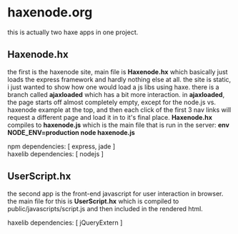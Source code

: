 # haxenode.org

this is actually two haxe apps in one project.

## Haxenode.hx

the first is the haxenode site, main file is **Haxenode.hx** which basically just loads the express framework and hardly nothing else at all. the site is static, i just wanted to show how one would load a js libs using haxe. there is a branch called **ajaxloaded** which has a bit more interaction. in **ajaxloaded**, the page starts off almost completely empty, except for the node.js vs. haxenode example at the top, and then each click of the first 3 nav links will request a different page and load it in to it's final place. **Haxenode.hx** compiles to **haxenode.js** which is the main file that is run in the server: **env NODE_ENV=production node haxenode.js**

npm dependencies: [ express, jade ]  
haxelib dependencies: [ nodejs ]

## UserScript.hx

the second app is the front-end javascript for user interaction in browser. the main file for this is **UserScript.hx** which is compiled to public/javascripts/script.js and then included in the rendered html.

haxelib dependencies: [ jQueryExtern ]